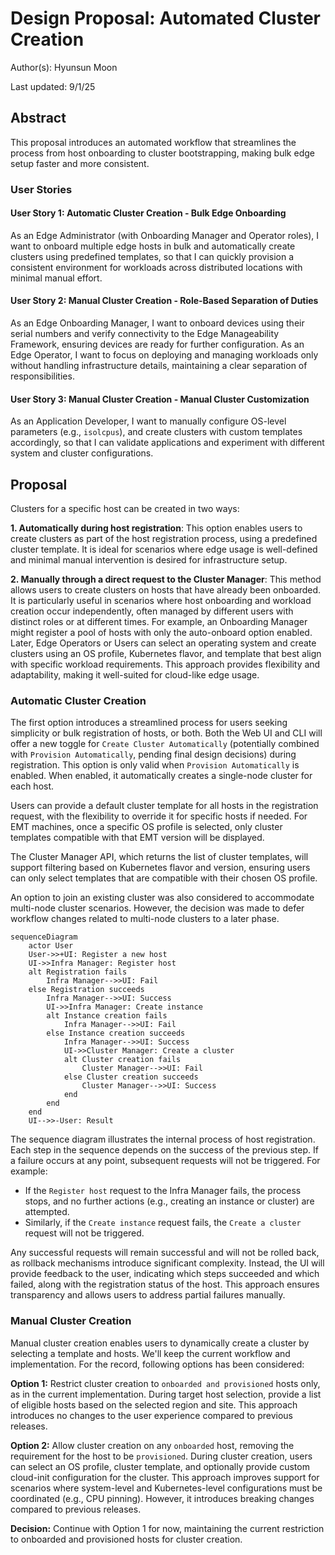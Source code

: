 # Design Proposal: Automated Cluster Creation

Author(s): Hyunsun Moon

Last updated: 9/1/25

## Abstract

This proposal introduces an automated workflow that streamlines the process from host onboarding to cluster
bootstrapping, making bulk edge setup faster and more consistent.

### User Stories

#### User Story 1: Automatic Cluster Creation - Bulk Edge Onboarding

As an Edge Administrator (with Onboarding Manager and Operator roles), I want to onboard multiple edge hosts in bulk and
automatically create clusters using predefined templates, so that I can quickly provision a consistent environment for
workloads across distributed locations with minimal manual effort.

#### User Story 2: Manual Cluster Creation - Role-Based Separation of Duties

As an Edge Onboarding Manager, I want to onboard devices using their serial numbers and verify connectivity to the Edge
Manageability Framework, ensuring devices are ready for further configuration. As an Edge Operator, I want to focus on
deploying and managing workloads only without handling infrastructure details, maintaining a clear separation of
responsibilities.

#### User Story 3: Manual Cluster Creation - Manual Cluster Customization

As an Application Developer, I want to manually configure OS-level parameters (e.g., `isolcpus`), and create clusters
with custom templates accordingly, so that I can validate applications and experiment with different system and cluster
configurations.

## Proposal

Clusters for a specific host can be created in two ways:

**1. Automatically during host registration**: This option enables users to create clusters as part of the host
registration process, using a predefined cluster template. It is ideal for scenarios where edge usage is well-defined
and minimal manual intervention is desired for infrastructure setup.

**2. Manually through a direct request to the Cluster Manager**: This method allows users to create clusters on hosts
that have already been onboarded. It is particularly useful in scenarios where host onboarding and workload creation
occur independently, often managed by different users with distinct roles or at different times. For example, an
Onboarding Manager might register a pool of hosts with only the auto-onboard option enabled. Later, Edge Operators or
Users can select an operating system and create clusters using an OS profile, Kubernetes flavor, and template that best
align with specific workload requirements. This approach provides flexibility and adaptability, making it well-suited
for cloud-like edge usage.

### Automatic Cluster Creation

The first option introduces a streamlined process for users seeking simplicity or bulk registration of hosts, or both.
Both the Web UI and CLI will offer a new toggle for `Create Cluster Automatically` (potentially combined with `Provision
Automatically`, pending final design decisions) during registration. This option is only valid when `Provision
Automatically` is enabled. When enabled, it automatically creates a single-node cluster for each host.

Users can provide a default cluster template for all hosts in the registration request, with the flexibility to override
it for specific hosts if needed. For EMT machines, once a specific OS profile is selected, only cluster templates
compatible with that EMT version will be displayed.

The Cluster Manager API, which returns the list of cluster templates, will support filtering based on Kubernetes flavor
and version, ensuring users can only select templates that are compatible with their chosen OS profile.

An option to join an existing cluster was also considered to accommodate multi-node cluster scenarios. However, the
decision was made to defer workflow changes related to multi-node clusters to a later phase.

```mermaid
sequenceDiagram
    actor User
    User->>+UI: Register a new host
    UI->>Infra Manager: Register host
    alt Registration fails
        Infra Manager-->>UI: Fail
    else Registration succeeds
        Infra Manager-->>UI: Success
        UI->>Infra Manager: Create instance
        alt Instance creation fails
            Infra Manager-->>UI: Fail
        else Instance creation succeeds
            Infra Manager-->>UI: Success
            UI->>Cluster Manager: Create a cluster
            alt Cluster creation fails
                Cluster Manager-->>UI: Fail
            else Cluster creation succeeds
                Cluster Manager-->>UI: Success
            end
        end
    end
    UI-->>-User: Result
```

The sequence diagram illustrates the internal process of host registration. Each step in the sequence depends on the
success of the previous step. If a failure occurs at any point, subsequent requests will not be triggered. For example:

- If the `Register host` request to the Infra Manager fails, the process stops, and no further actions (e.g., creating
  an instance or cluster) are attempted.
- Similarly, if the `Create instance` request fails, the `Create a cluster` request will not be triggered.

Any successful requests will remain successful and will not be rolled back, as rollback mechanisms introduce significant
complexity. Instead, the UI will provide feedback to the user, indicating which steps succeeded and which failed, along
with the registration status of the host. This approach ensures transparency and allows users to address partial
failures manually.

### Manual Cluster Creation

Manual cluster creation enables users to dynamically create a cluster by selecting a template and hosts. We'll keep the
current workflow and implementation. For the record, following options has been considered:

**Option 1:** Restrict cluster creation to `onboarded and provisioned` hosts only, as in the current implementation.
During target host selection, provide a list of eligible hosts based on the selected region and site. This approach
introduces no changes to the user experience compared to previous releases.

**Option 2:** Allow cluster creation on any `onboarded` host, removing the requirement for the host to be `provisioned`.
During cluster creation, users can select an OS profile, cluster template, and optionally provide custom cloud-init
configuration for the cluster. This approach improves support for scenarios where system-level and Kubernetes-level
configurations must be coordinated (e.g., CPU pinning). However, it introduces breaking changes compared to previous
releases.

**Decision:** Continue with Option 1 for now, maintaining the current restriction to onboarded and provisioned hosts for
cluster creation.

